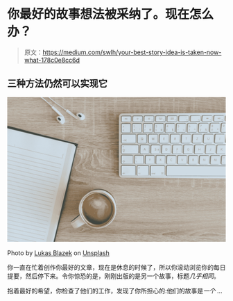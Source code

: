# 你最好的故事想法被采纳了。现在怎么办？

> 原文：<https://medium.com/swlh/your-best-story-idea-is-taken-now-what-178c0e8cc6d>

## 三种方法仍然可以实现它

![](img/b7469d75af400129bfa7fda27ee2bf55.png)

Photo by [Lukas Blazek](https://unsplash.com/@goumbik?utm_source=unsplash&utm_medium=referral&utm_content=creditCopyText) on [Unsplash](https://unsplash.com/?utm_source=unsplash&utm_medium=referral&utm_content=creditCopyText)

你一直在忙着创作你最好的文章，现在是休息的时候了，所以你滚动浏览你的每日提要，然后停下来。令你惊恐的是，刚刚出版的是另一个故事，标题*几乎相同*。

抱着最好的希望，你检查了他们的工作，发现了你所担心的:他们的故事是*一个* …